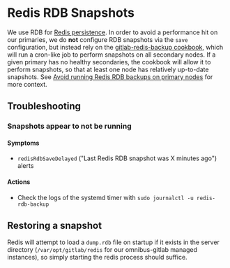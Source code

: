 # Redis RDB Snapshots

We use RDB for [Redis
persistence](https://redis.io/docs/management/persistence/). In order to avoid a
performance hit on our primaries, we do **not** configure RDB snapshots via the
`save` configuration, but instead rely on the [gitlab-redis-backup
cookbook](https://gitlab.com/gitlab-cookbooks/gitlab-redis-backup/), which will
run a cron-like job to perform snapshots on all secondary nodes. If a given
primary has no healthy secondaries, the cookbook will allow it to perform
snapshots, so that at least one node has relatively up-to-date snapshots. See
[Avoid running Redis RDB backups on primary
nodes](https://gitlab.com/groups/gitlab-com/gl-infra/-/epics/566) for more
context.

## Troubleshooting

### Snapshots appear to not be running

#### Symptoms

- `redisRdbSaveDelayed` ("Last Redis RDB snapshot was X minutes ago") alerts

#### Actions

- Check the logs of the systemd timer with `sudo journalctl -u redis-rdb-backup`

## Restoring a snapshot

Redis will attempt to load a `dump.rdb` file on startup if it exists in the
server directory (`/var/opt/gitlab/redis` for our omnibus-gitlab managed
instances), so simply starting the redis process should suffice.
